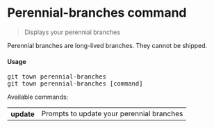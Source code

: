 <h1 textrun="command-heading">Perennial-branches command</h1>

<blockquote textrun="command-summary">
Displays your perennial branches
</blockquote>

<a textrun="command-description">
Perennial branches are long-lived branches.
They cannot be shipped.
</a>

#### Usage

<pre textrun="command-usage">
git town perennial-branches
git town perennial-branches [command]
</pre>

Available commands:

<table textrun="command-subcommands">
  <tr>
    <th>update</th>
    <td>Prompts to update your perennial branches</td>
  </tr>
</table>
